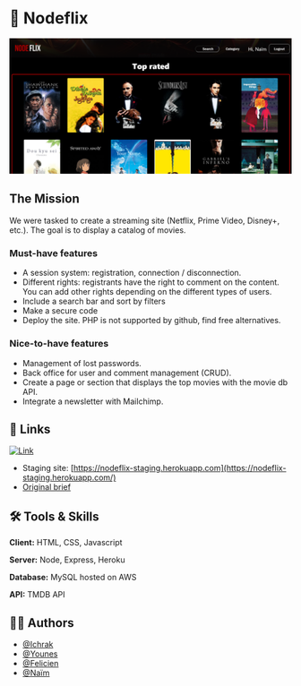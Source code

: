 
# 🍿 Nodeflix

![Screenshot](https://github.com/Saidi-Naim/getflix-project/blob/design/public/Images/ScreenNodeFlix.png)
## The Mission

We were tasked to create a streaming site (Netflix, Prime Video, Disney+, etc.). The goal is to display a catalog of movies. 

### Must-have features

- A session system: registration, connection / disconnection.
- Different rights: registrants have the right to comment on the content. You can add other rights depending on the different types of users.
- Include a search bar and sort by filters
- Make a secure code
- Deploy the site. PHP is not supported by github, find free alternatives.

### Nice-to-have features

- Management of lost passwords.
- Back office for user and comment management (CRUD).
- Create a page or section that displays the top movies with the movie db API.
- Integrate a newsletter with Mailchimp.

## 🔗 Links
[![Link](https://img.shields.io/badge/Link-NodeFlix-green?labelColor=Green&style=flat&link=https://github.com/Saidi-Naim)](https://github.com/Saidi-Naim)

- Staging site: [https://nodeflix-staging.herokuapp.com](https://nodeflix-staging.herokuapp.com/)
- [Original brief](https://github.com/becodeorg/Swartz-6/blob/main/2.The-Hill/2.PHP/GetflixProject.md/)


## 🛠 Tools & Skills
**Client:** HTML, CSS, Javascript

**Server:** Node, Express, Heroku

**Database:** MySQL hosted on AWS

**API:** TMDB API

## 👯‍♀️ Authors

- [@Ichrak](https://github.com/AIchrak)
- [@Younes](https://github.com/ElmiriYounes)
- [@Felicien](https://github.com/feldeh)
- [@Naïm](https://github.com/Saidi-Naim)


